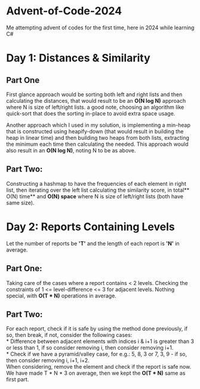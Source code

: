# Advent-of-Code-2024
Me attempting advent of codes for the first time, here in 2024 while learning C#


# Day 1: Distances & Similarity
  ## Part One 
  First glance approach would be sorting both left and right lists and then calculating the distances, that would result to be an **O(N log N)** approach where N is size of left/right lists.
  a good note, choosing an algorithm like quick-sort that does the sorting in-place to avoid extra space usage.
  
  Another approach which I used in my solution, is implementing a min-heap that is constructed using heapify-down (that would result in building the heap in linear time) and then building
  two heaps from both lists, extracting the minimum each time then calculating the needed. This approach would also result in an **O(N log N)**, noting N to be as above.

  ## Part Two:
  Constructing a hashmap to have the frequencies of each element in right list, then iterating over the left list calculating the similarity score, in total** O(N) time** and **O(N) space** 
  where N is size of left/right lists (both have same size).

# Day 2: Reports Containing Levels
Let the number of reports be **'T'** and the length of each report is **'N'** in average.

  ## Part One:
  Taking care of the cases where a report contains < 2 levels. Checking the constraints of 1 <= level-difference <= 3 for adjacent levels.
  Nothing special, with **O(T * N)** operations in average.

  ## Part Two:
  For each report, check if it is safe by using the method done previously, if so, then break, if not, consider the following cases:  
      * Difference between adjacent elements with indices i & i+1 is greater than 3 or less than 1, if so consider removing i, then consider removing i+1.  
      * Check if we have a pyramid/valley case, for e.g.: 5, 8, 3 or 7, 3, 9 - if so, then consider removing i, i+1, i+2.  
  When considering, remove the element and check if the report is safe now.
  We have made T * N * 3 on average, then we kept the **O(T * N)** same as first part.
  
